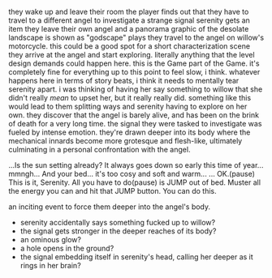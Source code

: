 they wake up and leave their room
the player finds out that they have to travel to a different angel to investigate a strange signal
serenity gets an item
they leave their own angel and a panorama graphic of the desolate landscape is shown as "godscape" plays
they travel to the angel on willow's motorcycle. this could be a good spot for a short characterization scene
they arrive at the angel and start exploring. literally anything that the level design demands could happen here. this is the Game part of the Game. it's completely fine for everything up to this point to feel slow, i think. 
whatever happens here in terms of story beats, i think it needs to mentally tear serenity apart. i was thinking of having her say something to willow that she didn't really *mean* to upset her, but it really really did. something like this would lead to them splitting ways and serenity having to explore on her own.
they discover that the angel is barely alive, and has been on the brink of death for a very long time. the signal they were tasked to investigate was fueled by intense emotion. they're drawn deeper into its body where the mechanical innards become more grotesque and flesh-like, ultimately culminating in a personal confrontation with the angel. 

...Is the sun setting already?
It always goes down so early this time of year... mmngh...
And your bed... it's too cosy and soft and warm...
...
OK.(pause) This is it, Serenity.
All you have to do(pause) is JUMP out of bed.
Muster all the energy you can and hit that JUMP button. You can do this.

an inciting event to force them deeper into the angel's body. 
* serenity accidentally says something fucked up to willow?
* the signal gets stronger in the deeper reaches of its body?
* an ominous glow?
* a hole opens in the ground?
* the signal embedding itself in serenity's head, calling her deeper as it rings in her brain?